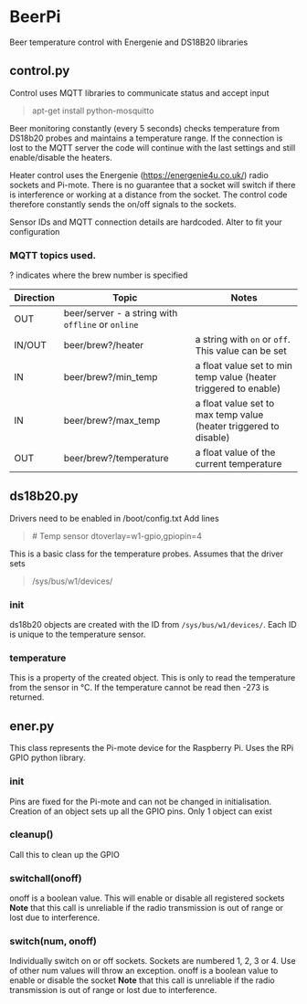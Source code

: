 # BeerPi
Beer temperature control with Energenie and DS18B20 libraries

## control.py
Control uses MQTT libraries to communicate status and accept input
> apt-get install python-mosquitto

Beer monitoring constantly (every 5 seconds) checks temperature from DS18b20 probes and maintains a temperature range.
If the connection is lost to the MQTT server the code will continue with the last settings and still enable/disable the heaters.

Heater control uses the Energenie (https://energenie4u.co.uk/) radio sockets and Pi-mote.
There is no guarantee that a socket will switch if there is interference or working at a distance from the socket.
The control code therefore constantly sends the on/off signals to the sockets.

Sensor IDs and MQTT connection details are hardcoded. Alter to fit your configuration

### MQTT topics used.
? indicates where the brew number is specified

Direction | Topic | Notes
--- | --- | ---
OUT | beer/server - a string with `offline` or `online`
IN/OUT | beer/brew?/heater | a string with `on` or `off`. This value can be set
IN | beer/brew?/min_temp | a float value set to min temp value (heater triggered to enable)
IN | beer/brew?/max_temp | a float value set to max temp value (heater triggered to disable)
OUT | beer/brew?/temperature | a float value of the current temperature

## ds18b20.py
Drivers need to be enabled in /boot/config.txt
Add lines
> \# Temp sensor
> dtoverlay=w1-gpio,gpiopin=4


This is a basic class for the temperature probes. Assumes that the driver sets
> /sys/bus/w1/devices/

### __init__
ds18b20 objects are created with the ID from `/sys/bus/w1/devices/`. Each ID is unique to the temperature sensor.

### temperature
This is a property of the created object. This is only to read the temperature from the sensor in °C.
If the temperature cannot be read then -273 is returned.

## ener.py
This class represents the Pi-mote device for the Raspberry Pi. 
Uses the RPi GPIO python library.

### __init__
Pins are fixed for the Pi-mote and can not be changed in initialisation.
Creation of an object sets up all the GPIO pins. Only 1 object can exist

### cleanup()
Call this to clean up the GPIO

### switchall(onoff)
onoff is a boolean value. This will enable or disable all registered sockets
**Note** that this call is unreliable if the radio transmission is out of range or lost due to interference.

### switch(num, onoff)
Individually switch on or off sockets. Sockets are numbered 1, 2, 3 or 4. Use of other num values will throw an exception.
onoff is a boolean value to enable or disable the socket
**Note** that this call is unreliable if the radio transmission is out of range or lost due to interference.



